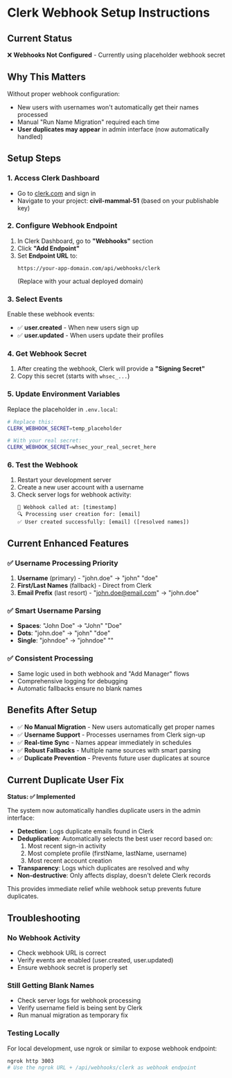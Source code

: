 # Clerk Webhook Setup Instructions

## Current Status
❌ **Webhooks Not Configured** - Currently using placeholder webhook secret

## Why This Matters
Without proper webhook configuration:
- New users with usernames won't automatically get their names processed
- Manual "Run Name Migration" required each time
- **User duplicates may appear** in admin interface (now automatically handled)

## Setup Steps

### 1. Access Clerk Dashboard
- Go to [clerk.com](https://clerk.com) and sign in
- Navigate to your project: **civil-mammal-51** (based on your publishable key)

### 2. Configure Webhook Endpoint
1. In Clerk Dashboard, go to **"Webhooks"** section
2. Click **"Add Endpoint"**
3. Set **Endpoint URL** to:
   ```
   https://your-app-domain.com/api/webhooks/clerk
   ```
   (Replace with your actual deployed domain)

### 3. Select Events
Enable these webhook events:
- ✅ **user.created** - When new users sign up
- ✅ **user.updated** - When users update their profiles

### 4. Get Webhook Secret
1. After creating the webhook, Clerk will provide a **"Signing Secret"**
2. Copy this secret (starts with `whsec_...`)

### 5. Update Environment Variables
Replace the placeholder in `.env.local`:
```bash
# Replace this:
CLERK_WEBHOOK_SECRET=temp_placeholder

# With your real secret:
CLERK_WEBHOOK_SECRET=whsec_your_real_secret_here
```

### 6. Test the Webhook
1. Restart your development server
2. Create a new user account with a username
3. Check server logs for webhook activity:
   ```
   🚀 Webhook called at: [timestamp]
   🔍 Processing user creation for: [email]
   ✅ User created successfully: [email] ([resolved names])
   ```

## Current Enhanced Features

### ✅ Username Processing Priority
1. **Username** (primary) - "john.doe" → "john" "doe"
2. **First/Last Names** (fallback) - Direct from Clerk
3. **Email Prefix** (last resort) - "john.doe@email.com" → "john.doe"

### ✅ Smart Username Parsing
- **Spaces**: "John Doe" → "John" "Doe"
- **Dots**: "john.doe" → "john" "doe"
- **Single**: "johndoe" → "johndoe" ""

### ✅ Consistent Processing
- Same logic used in both webhook and "Add Manager" flows
- Comprehensive logging for debugging
- Automatic fallbacks ensure no blank names

## Benefits After Setup
- ✅ **No Manual Migration** - New users automatically get proper names
- ✅ **Username Support** - Processes usernames from Clerk sign-up
- ✅ **Real-time Sync** - Names appear immediately in schedules
- ✅ **Robust Fallbacks** - Multiple name sources with smart parsing
- ✅ **Duplicate Prevention** - Prevents future user duplicates at source

## Current Duplicate User Fix
**Status: ✅ Implemented**

The system now automatically handles duplicate users in the admin interface:
- **Detection**: Logs duplicate emails found in Clerk
- **Deduplication**: Automatically selects the best user record based on:
  1. Most recent sign-in activity
  2. Most complete profile (firstName, lastName, username)
  3. Most recent account creation
- **Transparency**: Logs which duplicates are resolved and why
- **Non-destructive**: Only affects display, doesn't delete Clerk records

This provides immediate relief while webhook setup prevents future duplicates.

## Troubleshooting

### No Webhook Activity
- Check webhook URL is correct
- Verify events are enabled (user.created, user.updated)
- Ensure webhook secret is properly set

### Still Getting Blank Names
- Check server logs for webhook processing
- Verify username field is being sent by Clerk
- Run manual migration as temporary fix

### Testing Locally
For local development, use ngrok or similar to expose webhook endpoint:
```bash
ngrok http 3003
# Use the ngrok URL + /api/webhooks/clerk as webhook endpoint
```